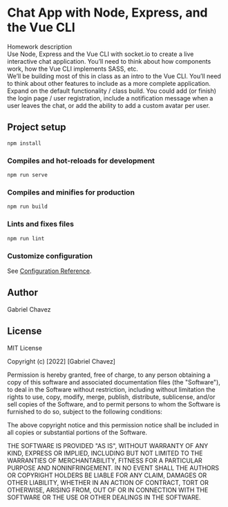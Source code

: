 # Chat App with Node, Express, and the Vue CLI

Homework description
<br>
Use Node, Express and the Vue CLI with socket.io to create a live interactive chat application.
You’ll need to think about how components work, how the Vue CLI implements SASS, etc.
<br>
We’ll be building most of this in class as an intro to the Vue CLI. You’ll need to think about other
features to include as a more complete application.
<br>
Expand on the default functionality / class build. You could add (or finish) the login page / user
registration, include a notification message when a user leaves the chat, or add the ability to
add a custom avatar per user.

## Project setup
```
npm install
```

### Compiles and hot-reloads for development
```
npm run serve
```

### Compiles and minifies for production
```
npm run build
```

### Lints and fixes files
```
npm run lint
```

### Customize configuration
See [Configuration Reference](https://cli.vuejs.org/config/).

## Author
Gabriel Chavez

## License

MIT License

Copyright (c) [2022] [Gabriel Chavez]

Permission is hereby granted, free of charge, to any person obtaining a copy
of this software and associated documentation files (the "Software"), to deal
in the Software without restriction, including without limitation the rights
to use, copy, modify, merge, publish, distribute, sublicense, and/or sell
copies of the Software, and to permit persons to whom the Software is
furnished to do so, subject to the following conditions:

The above copyright notice and this permission notice shall be included in all
copies or substantial portions of the Software.

THE SOFTWARE IS PROVIDED "AS IS", WITHOUT WARRANTY OF ANY KIND, EXPRESS OR
IMPLIED, INCLUDING BUT NOT LIMITED TO THE WARRANTIES OF MERCHANTABILITY,
FITNESS FOR A PARTICULAR PURPOSE AND NONINFRINGEMENT. IN NO EVENT SHALL THE
AUTHORS OR COPYRIGHT HOLDERS BE LIABLE FOR ANY CLAIM, DAMAGES OR OTHER
LIABILITY, WHETHER IN AN ACTION OF CONTRACT, TORT OR OTHERWISE, ARISING FROM,
OUT OF OR IN CONNECTION WITH THE SOFTWARE OR THE USE OR OTHER DEALINGS IN THE
SOFTWARE.
